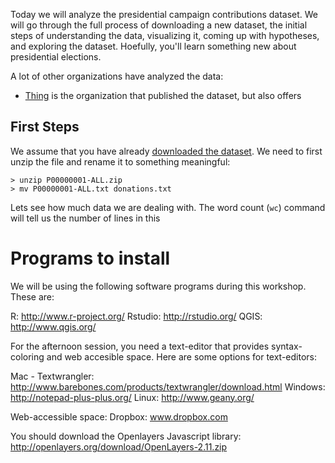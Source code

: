 

Today we will analyze the presidential campaign contributions dataset. We
will go through the full process of downloading a new dataset, the
initial steps of understanding the data, visualizing it, coming up
with hypotheses, and exploring the dataset.  Hoefully, you'll learn
something new about presidential elections.

A lot of other organizations have analyzed the data:

* [Thing](http://url) is the organization that published the dataset, but also offers 

## First Steps

We assume that you have already [downloaded the
dataset](../day0/index.html).  We need to first unzip the file and rename
it to something meaningful:

    > unzip P00000001-ALL.zip
    > mv P00000001-ALL.txt donations.txt

Lets see how much data we are dealing with.  The word count (`wc`) command will tell us the number of lines in this 


# Programs to install

We will be using the following software programs during this workshop. These are:

R: http://www.r-project.org/
Rstudio: http://rstudio.org/
QGIS: http://www.qgis.org/


For the afternoon session, you need a text-editor that provides syntax-coloring and web accesible space.
Here are some options for text-editors:

Mac - Textwrangler: http://www.barebones.com/products/textwrangler/download.html 
Windows: http://notepad-plus-plus.org/ 
Linux: http://www.geany.org/

Web-accessible space:
Dropbox: www.dropbox.com 

You should download the Openlayers Javascript library:
http://openlayers.org/download/OpenLayers-2.11.zip